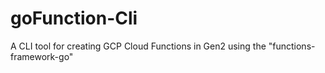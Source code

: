 # goFunction-Cli
A CLI tool for creating GCP Cloud Functions in Gen2 using the "functions-framework-go"
